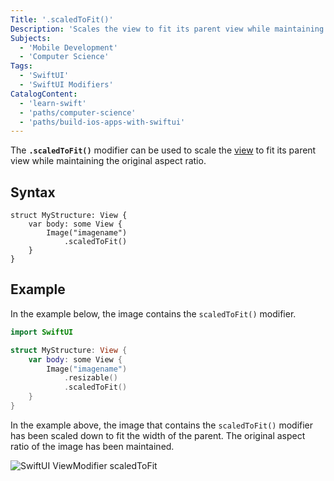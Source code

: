 ```yaml
---
Title: '.scaledToFit()'
Description: 'Scales the view to fit its parent view while maintaining the original aspect ratio.'
Subjects:
  - 'Mobile Development'
  - 'Computer Science'
Tags:
  - 'SwiftUI'
  - 'SwiftUI Modifiers'
CatalogContent:
  - 'learn-swift'
  - 'paths/computer-science'
  - 'paths/build-ios-apps-with-swiftui'
---
```


The **`.scaledToFit()`** modifier can be used to scale the [view](https://www.codecademy.com/resources/docs/swiftui/views) to fit its parent view while maintaining the original aspect ratio.

## Syntax

```pseudo
struct MyStructure: View {
    var body: some View {
        Image("imagename")
            .scaledToFit()
    }
}
```

## Example

In the example below, the image contains the `scaledToFit()` modifier.

```swift
import SwiftUI

struct MyStructure: View {
    var body: some View {
        Image("imagename")
            .resizable()
            .scaledToFit()
    }
}
```

In the example above, the image that contains the `scaledToFit()` modifier has been scaled down to fit the width of the parent. The original aspect ratio of the image has been maintained.

![SwiftUI ViewModifier scaledToFit](https://raw.githubusercontent.com/Codecademy/docs/main/media/scaled-to-fit.jpg)
